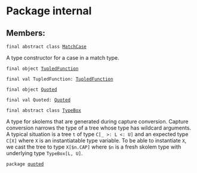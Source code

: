 # Package internal
## Members:
<pre><code class="language-scala" >final abstract class <a href="./MatchCase.md">MatchCase</a></pre></code>
A type constructor for a case in a match type.

<pre><code class="language-scala" >final object <a href="./TupledFunction$.md">TupledFunction</a></pre></code>
<pre><code class="language-scala" >final val TupledFunction: <a href="./TupledFunction$.md">TupledFunction</a></pre></code>

<pre><code class="language-scala" >final object <a href="./Quoted$.md">Quoted</a></pre></code>
<pre><code class="language-scala" >final val Quoted: <a href="./Quoted$.md">Quoted</a></pre></code>

<pre><code class="language-scala" >final abstract class <a href="./TypeBox.md">TypeBox</a></pre></code>
A type for skolems that are generated during capture conversion. Capture conversion
narrows the type of a tree whose type has wildcard arguments. A typical situation
is a tree `t` of type `C[_ >: L <: U]` and an expected type `C[X]` where `X` is an
instantiatable type variable. To be able to instantiate `X`, we cast the tree to type
`X[$n.CAP]` where `$n` is a fresh skolem type with underlying type `TypeBox[L, U]`.

<pre><code class="language-scala" >package <a href="./quoted/quoted.md">quoted</a></pre></code>